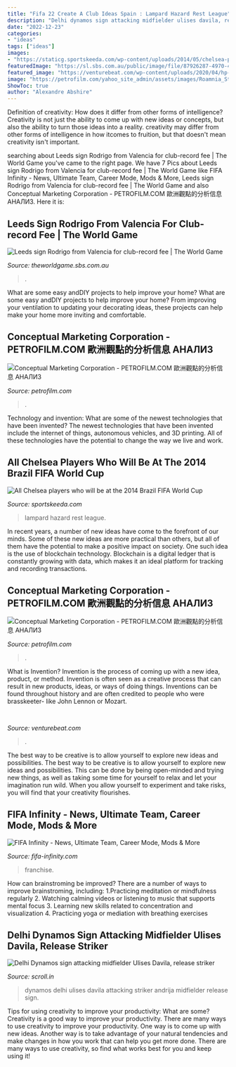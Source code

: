 ```yaml
---
title: "Fifa 22 Create A Club Ideas Spain : Lampard Hazard Rest League"
description: "Delhi dynamos sign attacking midfielder ulises davila, release striker"
date: "2022-12-23"
categories:
- "ideas"
tags: ["ideas"]
images:
- "https://staticg.sportskeeda.com/wp-content/uploads/2014/05/chelsea-players-2186211.jpg"
featuredImage: "https://sl.sbs.com.au/public/image/file/87926287-4970-49ac-ac84-e9614452e5f4/crop/16x9"
featured_image: "https://venturebeat.com/wp-content/uploads/2020/04/hp-envy-2.jpg?w=800"
image: "https://petrofilm.com/yahoo_site_admin/assets/images/Roamnia_Stoltenberg_C.9304340_std.jpg"
ShowToc: true
author: "Alexandre Abshire"
---
```



Definition of creativity: How does it differ from other forms of intelligence?
Creativity is not just the ability to come up with new ideas or concepts, but also the ability to turn those ideas into a reality. creativity may differ from other forms of intelligence in how itcomes to fruition, but that doesn't mean creativity isn't important.

	

		
searching about Leeds sign Rodrigo from Valencia for club-record fee | The World Game you've came to the right page. We have 7 Pics about Leeds sign Rodrigo from Valencia for club-record fee | The World Game like FIFA Infinity - News, Ultimate Team, Career Mode, Mods &amp; More, Leeds sign Rodrigo from Valencia for club-record fee | The World Game and also Conceptual Marketing Corporation - PETROFILM.COM ﻿歐洲觀點的分析信息 АНАЛИЗ. Here it is:
		
    
## Leeds Sign Rodrigo From Valencia For Club-record Fee | The World Game

<img loading=lazy src="https://sl.sbs.com.au/public/image/file/87926287-4970-49ac-ac84-e9614452e5f4/crop/16x9" onerror="this.onerror=null;this.src='https://tse1.mm.bing.net/th?id=OIP.YA7IgBVBJqkPyKEGhcuKmwHaEK&amp;pid=15.1';" alt="Leeds sign Rodrigo from Valencia for club-record fee | The World Game">

_Source: theworldgame.sbs.com.au_

>. 

	

What are some easy andDIY projects to help improve your home?
What are some easy andDIY projects to help improve your home? From improving your ventilation to updating your decorating ideas, these projects can help make your home more inviting and comfortable.

    
## Conceptual Marketing Corporation - PETROFILM.COM ﻿歐洲觀點的分析信息 АНАЛИЗ

<img loading=lazy src="https://petrofilm.com/yahoo_site_admin/assets/images/Roamnia_Stoltenberg_C.9304340_std.jpg" onerror="this.onerror=null;this.src='https://tse1.mm.bing.net/th?id=OIP.wRxgCjpB8wEJSoPE3PNjogHaEK&amp;pid=15.1';" alt="Conceptual Marketing Corporation - PETROFILM.COM ﻿歐洲觀點的分析信息 АНАЛИЗ">

_Source: petrofilm.com_

>. 

	

Technology and invention: What are some of the newest technologies that have been invented?
The newest technologies that have been invented include the internet of things, autonomous vehicles, and 3D printing. All of these technologies have the potential to change the way we live and work.

    
## All Chelsea Players Who Will Be At The 2014 Brazil FIFA World Cup

<img loading=lazy src="https://staticg.sportskeeda.com/wp-content/uploads/2014/05/chelsea-players-2186211.jpg" onerror="this.onerror=null;this.src='https://tse3.mm.bing.net/th?id=OIP.FmlexrWY-FTYgS1W1yY_DQHaFk&amp;pid=15.1';" alt="All Chelsea players who will be at the 2014 Brazil FIFA World Cup">

_Source: sportskeeda.com_

>lampard hazard rest league. 

	

In recent years, a number of new ideas have come to the forefront of our minds. Some of these new ideas are more practical than others, but all of them have the potential to make a positive impact on society. One such idea is the use of blockchain technology. Blockchain is a digital ledger that is constantly growing with data, which makes it an ideal platform for tracking and recording transactions.

    
## Conceptual Marketing Corporation - PETROFILM.COM ﻿歐洲觀點的分析信息 АНАЛИЗ

<img loading=lazy src="https://petrofilm.com/yahoo_site_admin/assets/images/alk_3.15232249_std.jpg" onerror="this.onerror=null;this.src='https://tse4.mm.bing.net/th?id=OIP.MXa5UHkAuQmywnf__xKSdgHaEL&amp;pid=15.1';" alt="Conceptual Marketing Corporation - PETROFILM.COM ﻿歐洲觀點的分析信息 АНАЛИЗ">

_Source: petrofilm.com_

>. 

	

What is Invention?
Invention is the process of coming up with a new idea, product, or method. Invention is often seen as a creative process that can result in new products, ideas, or ways of doing things. Inventions can be found throughout history and are often credited to people who were brasskeeter- like John Lennon or Mozart.

    
## 

<img loading=lazy src="https://venturebeat.com/wp-content/uploads/2020/04/hp-envy-2.jpg?w=800" onerror="this.onerror=null;this.src='https://tse3.mm.bing.net/th?id=OIP.JVSj1jCSAFvhjhufKHhGPAHaEt&amp;pid=15.1';" alt="">

_Source: venturebeat.com_

>. 

	

The best way to be creative is to allow yourself to explore new ideas and possibilities.
The best way to be creative is to allow yourself to explore new ideas and possibilities. This can be done by being open-minded and trying new things, as well as taking some time for yourself to relax and let your imagination run wild. When you allow yourself to experiment and take risks, you will find that your creativity flourishes.

    
## FIFA Infinity - News, Ultimate Team, Career Mode, Mods &amp; More

<img loading=lazy src="https://www.fifa-infinity.com/wp-content/uploads/2021/10/fifa22-review-620x330.jpg" onerror="this.onerror=null;this.src='https://tse4.mm.bing.net/th?id=OIP.XSiqld3l2S5Q4eYJE6z3UQHaD8&amp;pid=15.1';" alt="FIFA Infinity - News, Ultimate Team, Career Mode, Mods &amp; More">

_Source: fifa-infinity.com_

>franchise. 

	

How can brainstroming be improved?
There are a number of ways to improve brainstroming, including: 
1.Practicing meditation or mindfulness regularly 
2. Watching calming videos or listening to music that supports mental focus 
3. Learning new skills related to concentration and visualization 
4. Practicing yoga or mediation with breathing exercises 

    
## Delhi Dynamos Sign Attacking Midfielder Ulises Davila, Release Striker

<img loading=lazy src="https://s01.sgp1.cdn.digitaloceanspaces.com/article/110382-ejjfptomzl-1547218260.jpg" onerror="this.onerror=null;this.src='https://tse2.mm.bing.net/th?id=OIP.a5nCtHYQMQsqNUWfgYXQ6AHaD4&amp;pid=15.1';" alt="Delhi Dynamos sign attacking midfielder Ulises Davila, release striker">

_Source: scroll.in_

>dynamos delhi ulises davila attacking striker andrija midfielder release sign. 

	

Tips for using creativity to improve your productivity: What are some?
Creativity is a good way to improve your productivity. There are many ways to use creativity to improve your productivity. One way is to come up with new ideas. Another way is to take advantage of your natural tendencies and make changes in how you work that can help you get more done. There are many ways to use creativity, so find what works best for you and keep using it!


